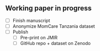 ## Working paper in progress

- [ ] Finish manuscript
- [ ] Anonymize MomCare Tanzania dataset
- [ ] Publish
  - [ ] Pre-print on JMIR
  - [ ] GitHub repo + dataset on Zenodo
